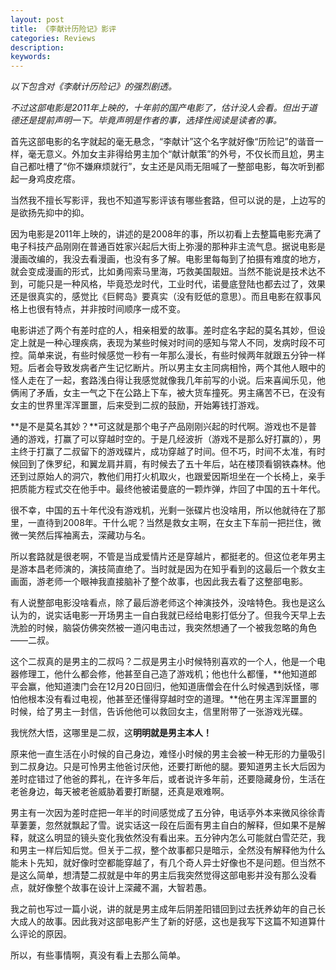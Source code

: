 ```yaml
---
layout: post
title: 《李献计历险记》影评
categories: Reviews
description: 
keywords: 
---
```


*以下包含对《李献计历险记》的强烈剧透。*

*不过这部电影是2011年上映的，十年前的国产电影了，估计没人会看。但出于道德还是提前声明一下。毕竟声明是作者的事，选择性阅读是读者的事。*

<!--more-->

首先这部电影的名字就起的毫无悬念，“李献计”这个名字就好像“历险记”的谐音一样，毫无意义。外加女主非得给男主加个“献计献策”的外号，不仅长而且尬，男主自己都吐槽了“你不嫌麻烦就行”，女主还是风雨无阻喊了一整部电影，每次听到都起一身鸡皮疙瘩。

当然我不擅长写影评，我也不知道写影评该有哪些套路，但可以说的是，上边写的是欲扬先抑中的抑。

因为电影是2011年上映的，讲述的是2008年的事，所以初看上去整篇电影充满了电子科技产品刚刚在普通百姓家兴起后大街上弥漫的那种非主流气息。据说电影是漫画改编的，我没去看漫画，也没有多了解。电影里每每到了拍摄有难度的地方，就会变成漫画的形式，比如勇闯索马里海，巧救美国靓妞。当然不能说是技术达不到，可能只是一种风格，毕竟恐龙时代，工业时代，诺曼底登陆也都去过了，效果还是很真实的，感觉比《巨鳄岛》要真实（没有贬低的意思）。而且电影在叙事风格上也很有特点，并非按时间顺序一成不变。

电影讲述了两个有差时症的人，相亲相爱的故事。差时症名字起的莫名其妙，但设定上就是一种心理疾病，表现为某些时候对时间的感知与常人不同，发病时段不可控。简单来说，有些时候感觉一秒有一年那么漫长，有些时候两年就跟五分钟一样短。后者会导致发病者产生记忆断片。所以男主女主同病相怜，两个其他人眼中的怪人走在了一起，套路浅白得让我感觉就像我几年前写的小说。后来喜闻乐见，他俩闹了矛盾，女主一气之下在公路上下车，被大货车撞死。男主痛苦不已，在没有女主的世界里浑浑噩噩，后来受到二叔的鼓励，开始筹钱打游戏。

**是不是莫名其妙？**可这就是那个电子产品刚刚兴起的时代啊。游戏也不是普通的游戏，打赢了可以穿越时空的。于是几经波折（游戏不是那么好打赢的），男主终于打赢了二叔留下的游戏碟片，成功穿越了时间。但不巧，时间不太准，有时候回到了侏罗纪，和翼龙肩并肩，有时候去了五十年后，站在楼顶看钢铁森林。他还到过原始人的洞穴，教他们用打火机取火，也跟爱因斯坦坐在一个长椅上，亲手把质能方程式交在他手中。最终他被诺曼底的一颗炸弹，炸回了中国的五十年代。

很不幸，中国的五十年代没有游戏机，光剩一张碟片也没啥用，所以他就待在了那里，一直待到2008年。干什么呢？当然是救女主啊，在女主下车前一把拦住，微微一笑然后挥袖离去，深藏功与名。

所以套路就是很老啊，不管是当成爱情片还是穿越片，都挺老的。但这位老年男主是游本昌老师演的，演技简直绝了。当时就是因为在知乎看到的这最后一个救女主画面，游老师一个眼神我直接脑补了整个故事，也因此我去看了这整部电影。

有人说整部电影没啥看点，除了最后游老师这个神演技外，没啥特色。我也是这么认为的，说实话电影一开场男主一自白我就已经给电影打低分了。但我今天早上去洗脸的时候，脑袋仿佛突然被一道闪电击过，我突然想通了一个被我忽略的角色——二叔。

这个二叔真的是男主的二叔吗？二叔是男主小时候特别喜欢的一个人，他是一个电器修理工，他什么都会修，他甚至自己造了游戏机；他也什么都懂，**他知道郎平会赢，他知道澳门会在12月20日回归，他知道唐僧会在什么时候遇到妖怪，哪怕他根本没有看过电视，他甚至还懂得穿越时空的道理。**他在男主浑浑噩噩的时候，给了男主一封信，告诉他他可以救回女主，信里附带了一张游戏光碟。

我恍然大悟，这哪里是二叔，这**明明就是男主本人！**

原来他一直生活在小时候的自己身边，难怪小时候的男主会被一种无形的力量吸引到二叔身边。只是可怜男主他爸讨厌他，还要打断他的腿。要知道男主长大后因为差时症错过了他爸的葬礼，在许多年后，或者说许多年前，还要隐藏身份，生活在老爸身边，每天被老爸威胁着要打断腿，还真是艰难啊。

男主有一次因为差时症把一年半的时间感觉成了五分钟，电话亭外本来微风徐徐青草萋萋，忽然就飘起了雪。说实话这一段在后面有男主自白的解释，但如果不是解释，就这么明显的镜头变化我依然没有看出来。五分钟内怎么可能就白雪茫茫，我和男主一样后知后觉。但关于二叔，整个故事都只是暗示，全然没有解释他为什么能未卜先知，就好像时空都能穿越了，有几个奇人异士好像也不是问题。但当然不是这么简单，想清楚二叔就是中年的男主后我突然觉得这部电影并没有那么没看点，就好像整个故事在设计上深藏不漏，大智若愚。

我之前也写过一篇小说，讲的就是男主成年后阴差阳错回到过去抚养幼年的自己长大成人的故事。因此我对这部电影产生了新的好感，这也是我写下这篇不知道算什么评论的原因。

所以，有些事情啊，真没有看上去那么简单。